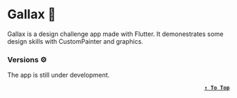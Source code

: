 # Gallax 🌌

Gallax is a design challenge app made with Flutter. It demonestrates some design skills with CustomPainter and graphics.

### Versions ⚙

The app is still under development.

<div align=right>

**[`↑ To Top`](#top)**
</div>
